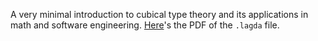 A very minimal introduction to cubical type theory and its applications in math and software engineering. [Here](http://ssomayyajula.github.io/files/Cubical.pdf)'s the PDF of the `.lagda` file.
